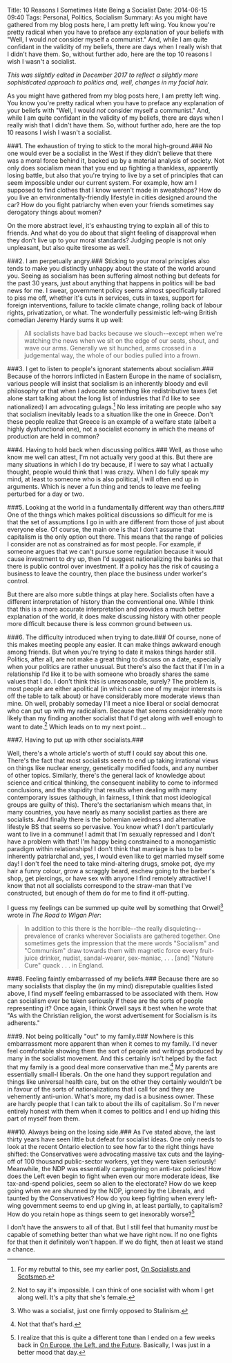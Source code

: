 Title: 10 Reasons I Sometimes Hate Being a Socialist
Date: 2014-06-15 09:40
Tags: Personal, Politics, Socialism
Summary: As you might have gathered from my blog posts here, I am pretty left wing. You know you're pretty radical when you have to preface any explanation of your beliefs with "Well, I would *not* consider myself a communist." And, while I am quite confidant in the validity of my beliefs, there are days when I really wish that I didn't have them. So, without further ado, here are the top 10 reasons I wish I wasn't a socialist.

_This was slightly edited in December 2017 to reflect a slightly more
sophisticated approach to politics and, well, changes in my facial hair._

As you might have gathered from my blog posts here, I am pretty left wing.
You know you're pretty radical when you have to preface any explanation of
your beliefs with "Well, I would *not* consider myself a communist."
And, while I am quite confidant in the validity of my beliefs, there are days
when I really wish that I didn't have them. So, without further ado, here
are the top 10 reasons I wish I wasn't a socialist.

###1. The exhaustion of trying to stick to the moral high-ground.###
No one would ever be a socialist in the West if they didn't believe
that there was a moral force behind it, backed up by a material
analysis of society. Not only does socialism mean that you end up
fighting a thankless, apparently losing battle, but also that you're
trying to live by a set of principles that can seem impossible under
our current system. For example, how am I supposed to find clothes
that I know weren't made in sweatshops? How do you live an
environmentally-friendly lifestyle in cities designed around the car?
How do you fight patriarchy when even your friends sometimes say
derogatory things about women?

On the more abstract level, it's exhausting trying to explain all of this to
friends. And what do you do about that slight feeling of disapproval when they
don't live up to your moral standards? Judging people is not only unpleasant,
but also quite tiresome as well.

###2. I am perpetually angry.###
Sticking to your moral principles also tends to make you distinctly unhappy
about the state of the world around you.
Seeing as socialism has been suffering almost nothing but defeats for the
past 30 years, just about anything that happens in politics will be bad news
for me. I swear, government policy seems almost specifically tailored to piss
me off, whether it's cuts in services, cuts in taxes, support for foreign
interventions, failure to tackle climate change, rolling back of labour rights,
privatization, or what. The wonderfully pessimistic left-wing British
comedian Jeremy Hardy sums it up well:

> All socialists have bad backs because we slouch--except when we're watching
> the news when we sit on the edge of our seats, shout, and wave our arms.
> Generally we sit hunched, arms crossed in a judgemental way, the whole of
> our bodies pulled into a frown.

###3. I get to listen to people's ignorant statements about socialism.###
Because of the horrors inflicted in Eastern Europe in the name of socialism,
various people will insist that socialism is an inherently bloody and evil
philosophy or that when I advocate something like redistributive taxes (let
alone start talking about the long list of industries that I'd like to
see nationalized) I am advocating
gulags.[^1] No less irritating are people who say that socialism inevitably
leads to a situation like the one in Greece. Don't these people realize that
Greece is an example of a welfare state (albeit a highly dysfunctional one),
not a socialist economy in which the means of production are held in common?

###4. Having to hold back when discussing politics.###
Well, as those who know me well can attest, I'm not actually very good at this.
But there are many situations in which I do try because, if I were to say what
I actually thought, people would think that I was crazy. When I do fully speak
my mind, at least to someone who is also political, I will often end up in
arguments. Which is never a fun thing and tends to leave me feeling perturbed
for a day or two.

###5. Looking  at the world in a fundamentally different way than others.###
One of the things which makes political discussions so difficult for me is that
the set of assumptions I go in with are different from those of just about
everyone else. Of course, the main one is that I don't assume that capitalism
is the only option out there. This means that the range of policies I consider
are not as constrained as for most people. For example, if someone argues
that we can't pursue some regulation because it would cause investment to dry
up, then I'd suggest nationalizing the banks so that there is public control
over investment. If a policy has the risk of causing a business to leave the
country, then place the business under worker's control.

But there are also more subtle things at play here. Socialists often have a
different interpretation of history than the conventional one. While I think
that this is a more accurate interpretation and provides a much better
explanation of the world, it does make discussing history with other people
more difficult because there is less common ground between us.

###6. The difficulty introduced when trying to date.###
Of course, none of this makes meeting people any easier. It can make things
awkward enough among friends. But when you're trying to date it makes things
harder still. Politics, after all, are not make a great thing to discuss on
a date, especially when your politics are rather unusual. But there's also the
fact that if I'm in a relationship I'd like it to be with someone who broadly
shares the same values that I do. I don't think this is unreasonable, surely?
The problem is, most people are either apolitical (in which case one of my
major interests is off the table to talk about) or have considerably more
moderate views than mine. Oh well, probably someday I'll meet a nice liberal
or social democrat who can put up with my radicalism. Because that seems
considerably more likely than my finding another socialist that I'd get along
with well enough to want to date.[^2] Which leads on to my next point...

###7. Having to put up with other socialists.###

Well, there's a whole article's worth of stuff I could say about this
one.  There's the fact that most socialists seem to end up taking
irrational views on things like nuclear energy, genetically modified
foods, and any number of other topics. Similarly, there's the general
lack of knowledge about science and critical thinking, the consequent
inability to come to informed conclusions, and the stupidity that
results when dealing with many contemporary issues (although, in
fairness, I think that most ideological groups are guilty of
this). There's the sectarianism which means that, in many countries,
you have nearly as many socialist parties as there are socialists. And
finally there is the bohemian weirdness and alternative lifestyle BS
that seems so pervasive. You know what? I don't particularly want to
live in a commune! I admit that I'm sexually repressed and I don't
have a problem with that!  I'm happy being constrained to a
monogamistic paradigm within relationships!  I don't think that
marriage is has to be inherently patriarchal and, yes, I would even
like to get married myself some day!  I don't feel the need to take
mind-altering drugs, smoke pot, dye my hair a funny colour, grow a
scraggly beard, eschew going to the barber's shop, get piercings, or
have sex with anyone I find remotely attractive! I know that not all
socialists correspond to the straw-man that I've constructed, but
enough of them do for me to find it off-putting.

I guess my feelings can be summed up quite well by something that
Orwell[^3] wrote in *The Road to Wigan Pier*:
> In addition to this there is the horrible--the really
> disquieting--prevalence of cranks wherever Socialists are gathered together.
> One sometimes gets the impression that the mere words "Socialism" and
> "Communism" draw towards them with magnetic force every fruit-juice drinker,
> nudist, sandal-wearer, sex-maniac, . . . [and] "Nature Cure" quack
> . . . in England.

###8. Feeling faintly embarrassed of my beliefs.###
Because there are so many socialists that display the (in my mind)
disreputable qualities listed above, I find myself feeling embarrassed
to be associated with them. How can socialism ever be taken seriously
if these are the sorts of people representing it? Once again, I think
Orwell says it best when he wrote that "As with the Christian
religion, the worst advertisement for Socialism is its adherents."

###9. Not being politically "out" to my family.###
Nowhere is this embarrassment more apparent than when it comes to my family.
I'd never feel comfortable showing them the sort of people and writings
produced by many in the socialist movement. And this certainly isn't helped
by the fact that my family is a good deal more conservative than me.[^4]
My parents are essentially small-l liberals. On the one hand they support
regulation and things like universal health care, but on the other they
certainly wouldn't be in favour of the sorts of nationalizations that I call
for and they are vehemently anti-union. What's more, my dad is a business
owner. These are hardly people that I can talk to about the ills of capitalism.
So I'm never entirely honest with them when it comes to politics and I end
up hiding this part of myself from them.

###10. Always being on the losing side.###
As I've stated above, the last thirty years have seen little but defeat for
socialist ideas. One only needs to look at the recent Ontario election to see
how far to the right things have shifted: the Conservatives were advocating
massive tax cuts and the laying-off of 100 thousand public-sector workers, 
yet they were taken seriously! Meanwhile, the NDP was essentially campaigning on
anti-tax policies! How does the Left even begin to fight when even our more
moderate ideas, like tax-and-spend policies, seem so alien to the electorate?
How do we keep going when
we are shunned by the NDP, ignored by the Liberals, and taunted by the
Conservatives? How do you keep fighting when every left-wing government
seems to end up giving in, at least partially, to capitalism? How do you
retain hope as things seem to get inexorably worse?[^5]

I don't have the answers to all of that. But I still feel that humanity *must*
be capable of something better than what we have right now. If no one fights
for that then it definitely won't happen. If we do fight, then at least we
stand a chance.


[^1]: For my rebuttal to this, see my earlier post, [On Socialists and Scotsmen](|filename|../Politics/socialistsScotsmen.md). 

[^2]: Not to say it's impossible. I can think of one socialist with whom I get along well. It's a pity that she's female.

[^3]: Who was a socialist, just one firmly opposed to Stalinism.

[^4]: Not that that's hard.

[^5]: I realize that this is quite a different tone than I ended on a few weeks back in [On Europe, the Left, and the Future](|filename|../Politics/euroElections2014.md). Basically, I was just in a better mood that day.
